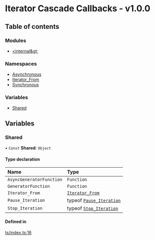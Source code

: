 # Iterator Cascade Callbacks - v1.0.0

## Table of contents

### Modules

- [&lt;internal\&gt;](modules/internal_.md)

### Namespaces

- [Asynchronous](modules/Asynchronous.md)
- [Iterator\_From](modules/Iterator_From.md)
- [Synchronous](modules/Synchronous.md)

### Variables

- [Shared](README.md#shared)

## Variables

### Shared

• `Const` **Shared**: `Object`

#### Type declaration

| Name | Type |
| :------ | :------ |
| `AsyncGeneratorFunction` | `Function` |
| `GeneratorFunction` | `Function` |
| `Iterator_From` | [`Iterator_From`](modules/Iterator_From.md) |
| `Pause_Iteration` | typeof [`Pause_Iteration`](classes/internal_.Pause_Iteration.md) |
| `Stop_Iteration` | typeof [`Stop_Iteration`](classes/internal_.Stop_Iteration.md) |

#### Defined in

[ts/index.ts:16](https://github.com/javascript-utilities/iterator-cascade-callbacks/blob/v1.0.0/ts/index.ts#L16)
